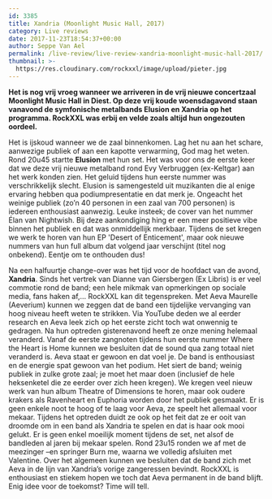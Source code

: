 ```yaml
---
id: 3385
title: Xandria (Moonlight Music Hall, 2017)
category: Live reviews
date: 2017-11-23T18:54:37+00:00
author: Seppe Van Ael
permalink: /live-review/live-review-xandria-moonlight-music-hall-2017/
thumbnail: >-
  https://res.cloudinary.com/rockxxl/image/upload/pieter.jpg
---
```

**Het is nog vrij vroeg wanneer we arriveren in de vrij nieuwe concertzaal Moonlight Music Hall in Diest. Op deze vrij koude woensdagavond staan vanavond de symfonische metalbands Elusion en Xandria op het programma. RockXXL was erbij en velde zoals altijd hun ongezouten oordeel.**

Het is ijskoud wanneer we de zaal binnenkomen. Lag het nu aan het schare, aanwezige publiek of aan een kapotte verwarming, God mag het weten. Rond 20u45 startte **Elusion** met hun set. Het was voor ons de eerste keer dat we deze vrij nieuwe metalband rond Evy Verbruggen (ex-Keltgar) aan het werk konden zien. Het geluid tijdens hun eerste nummer was verschrikkelijk slecht. Elusion is samengesteld uit muzikanten die al enige ervaring hebben qua podiumpresentatie en dat merk je. Ongeacht het weinige publiek (zo’n 40 personen in een zaal van 700 personen) is iedereen enthousiast aanwezig. Leuke insteek; de cover van het nummer Élan van Nightwish. Bij deze aankondiging hing er een meer positieve vibe binnen het publiek en dat was onmiddellijk merkbaar. Tijdens de set kregen we werk te horen van hun EP 'Desert of Enticement', maar ook nieuwe nummers van hun full album dat volgend jaar verschijnt (titel nog onbekend). Eentje om te onthouden dus!

Na een halfuurtje change-over was het tijd voor de hoofdact van de avond, **Xandria**. Sinds het vertrek van Dianne van Giersbergen (Ex Libris) is er veel commotie rond de band; een hele mikmak van opmerkingen op sociale media, fans haken af,… RockXXL kan dit tegenspreken. Met Aeva Maurelle (Aeverium) kunnen we zeggen dat de band een tijdelijke vervanging van hoog niveau heeft weten te strikken. Via YouTube deden we al eerder research en Aeva leek zich op het eerste zicht toch wat onwennig te gedragen. Na hun optreden gisterenavond heeft ze onze mening helemaal veranderd. Vanaf de eerste zangnoten tijdens hun eerste nummer Where the Heart is Home kunnen we besluiten dat de sound qua zang totaal niet veranderd is. Aeva staat er gewoon en dat voel je. De band is enthousiast en de energie spat gewoon van het podium. Het siert de band; weinig publiek in zulke grote zaal; je moet het maar doen (inclusief de hele heksenketel die ze eerder over zich heen kregen). We kregen veel nieuw werk van hun album Theatre of Dimensions te horen, maar ook oudere krakers als Ravenheart en Euphoria worden door het publiek gesmaakt. Er is geen enkele noot te hoog of te laag voor Aeva, ze speelt het allemaal voor mekaar. Tijdens het optreden duidt ze ook op het feit dat ze er ooit van droomde om in een band als Xandria te spelen en dat is haar ook mooi gelukt. Er is geen enkel moeilijk moment tijdens de set, net alsof de bandleden al jaren bij mekaar spelen. Rond 23u15 ronden we af met de meezinger –en springer Burn me, waarna we volledig afsluiten met Valentine. Over het algemeen kunnen we besluiten dat de band zich met Aeva in de lijn van Xandria’s vorige zangeressen bevindt. RockXXL is enthousiast en stiekem hopen we toch dat Aeva permanent in de band blijft. Enig idee voor de toekomst? Time will tell.